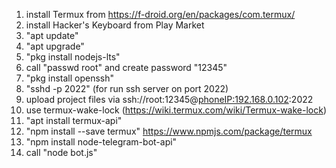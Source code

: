 
1) install Termux from https://f-droid.org/en/packages/com.termux/
2) install Hacker's Keyboard from Play Market
3) "apt update"
4) "apt upgrade"
5) "pkg install nodejs-lts"
6) call "passwd root" and create password "12345"
7) "pkg install openssh"
8) "sshd -p 2022" (for run ssh server on port 2022)
9) upload project files via ssh://root:12345@<phoneIP:192.168.0.102>:2022
10) use termux-wake-lock (https://wiki.termux.com/wiki/Termux-wake-lock)
11) "apt install termux-api"
12) "npm install --save termux" https://www.npmjs.com/package/termux
13) "npm install node-telegram-bot-api"
14) call "node bot.js"
